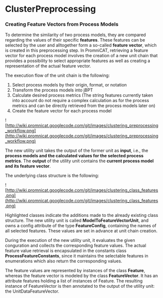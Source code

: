 # ClusterPreprocessing #

### Creating Feature Vectors from Process Models ###

To determine the similarity of two process models, they are compared regarding the values of their specific **features**. These features can be selected by the user and alltogether form a so-called **feature vector**, which is created in this preprocessing step. In PromniCAT, retrieving a feature vector for each process model involves the creation of a new unit chain that provides a possibility to select appropriate features as well as creating a representation of the actual feature vector.

The execution flow of the unit chain is the following:

  1. Select process models by their origin, format, or notation
  1. Transform the process models into jBPT
  1. Calculate desired process metrics (The string features currently taken into account do not require a complex calculation as for the process metrics and can be directly retrieved from the process models later on)
  1. Create the feature vector for each process model

![http://wiki.promnicat.googlecode.com/git/images/clustering_preprocessing_workflow.png](http://wiki.promnicat.googlecode.com/git/images/clustering_preprocessing_workflow.png)

The new utility unit takes the output of the former unit as **input**, i.e., the **process models and the calculated values for the selected process metrics**. The **output** of the utility unit
contains the **current process model and its feature vector**.

The underlying class structure is the following:

![http://wiki.promnicat.googlecode.com/git/images/clustering_class_features.png](http://wiki.promnicat.googlecode.com/git/images/clustering_class_features.png)

Highlighted classes indicate the additions made to the already existing class structure. The new utility unit is called **ModelToFeatureVectorUnit**, and owns a config attribute of the type **FeatureConfig**, containing the names of all selected features. These values are set in advance at unit chain creation.


During the execution of the new utility unit, it evaluates the given conguration and collects the corresponding feature values. The actual feature value retrieval is encapsulated in the constants class **ProcessFeatureConstants**, since it maintains the selectable features in enumerations which also return the corresponding values.


The feature values are represented by instances of the class **Feature**, whereas the feature vector is modeled by the class **FeatureVector**. It has an attribute features holding a list of instances of Feature. The resulting instance of FeatureVector is then annotated to the output of the utility unit: the UnitDataFeatureVector.